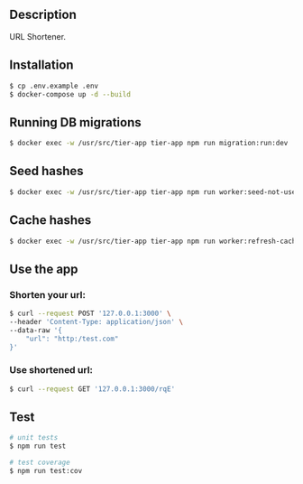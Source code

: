 ## Description

URL Shortener.

## Installation

```bash
$ cp .env.example .env
$ docker-compose up -d --build
```

## Running DB migrations

```bash
$ docker exec -w /usr/src/tier-app tier-app npm run migration:run:dev
```

## Seed hashes

```bash
$ docker exec -w /usr/src/tier-app tier-app npm run worker:seed-not-used-hash:dev
```

## Cache hashes

```bash
$ docker exec -w /usr/src/tier-app tier-app npm run worker:refresh-cached-hash:dev
```

## Use the app

### Shorten your url:

```bash
$ curl --request POST '127.0.0.1:3000' \
--header 'Content-Type: application/json' \
--data-raw '{
    "url": "http:/test.com"
}'
```

### Use shortened url:

```bash
$ curl --request GET '127.0.0.1:3000/rqE'
```

## Test

```bash
# unit tests
$ npm run test

# test coverage
$ npm run test:cov
```
